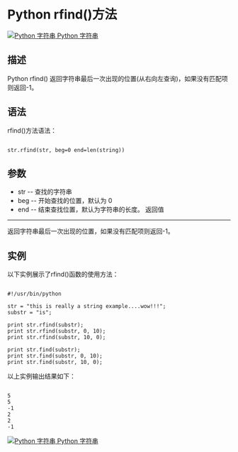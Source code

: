 Python rfind()方法
================

 [![Python 字符串](../images/up.gif)
 Python 字符串](python-strings.html)


  描述
--

 Python rfind() 返回字符串最后一次出现的位置(从右向左查询)，如果没有匹配项则返回-1。

 语法
--

 rfind()方法语法：

 
```

str.rfind(str, beg=0 end=len(string))

```

 参数
--

  * str -- 查找的字符串
 * beg -- 开始查找的位置，默认为 0
 * end -- 结束查找位置，默认为字符串的长度。
  返回值
---

 返回字符串最后一次出现的位置，如果没有匹配项则返回-1。

 实例
--

 以下实例展示了rfind()函数的使用方法：

 
```

#!/usr/bin/python

str = "this is really a string example....wow!!!";
substr = "is";

print str.rfind(substr);
print str.rfind(substr, 0, 10);
print str.rfind(substr, 10, 0);

print str.find(substr);
print str.find(substr, 0, 10);
print str.find(substr, 10, 0);

```

 以上实例输出结果如下：

 
```

5
5
-1
2
2
-1

```

  [![Python 字符串](../images/up.gif)
 Python 字符串](python-strings.html)